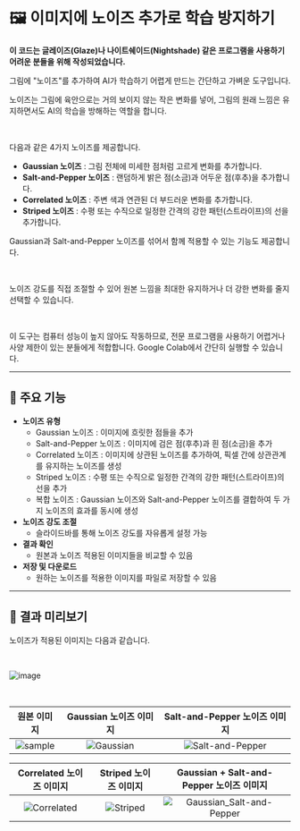 # 🖼️ 이미지에 노이즈 추가로 학습 방지하기

**이 코드는 글레이즈(Glaze)나 나이트쉐이드(Nightshade) 같은 프로그램을 사용하기 어려운 분들을 위해 작성되었습니다.**

그림에 "노이즈"를 추가하여 AI가 학습하기 어렵게 만드는 간단하고 가벼운 도구입니다.

노이즈는 그림에 육안으로는 거의 보이지 않는 작은 변화를 넣어, 그림의 원래 느낌은 유지하면서도 AI의 학습을 방해하는 역할을 합니다.

<br/>

다음과 같은 4가지 노이즈를 제공합니다.

-   **Gaussian 노이즈** : 그림 전체에 미세한 점처럼 고르게 변화를 추가합니다.  
-   **Salt-and-Pepper 노이즈** : 랜덤하게 밝은 점(소금)과 어두운 점(후추)을 추가합니다.  
-   **Correlated 노이즈** : 주변 색과 연관된 더 부드러운 변화를 추가합니다.  
-   **Striped 노이즈** : 수평 또는 수직으로 일정한 간격의 강한 패턴(스트라이프)의 선을 추가합니다.  

Gaussian과 Salt-and-Pepper 노이즈를 섞어서 함께 적용할 수 있는 기능도 제공합니다.

<br/>

노이즈 강도를 직접 조절할 수 있어 원본 느낌을 최대한 유지하거나 더 강한 변화를 줄지 선택할 수 있습니다.

<br/>

이 도구는 컴퓨터 성능이 높지 않아도 작동하므로, 전문 프로그램을 사용하기 어렵거나 사양 제한이 있는 분들에게 적합합니다. Google Colab에서 간단히 실행할 수 있습니다.

---

## 🎯 주요 기능
- **노이즈 유형**  
  - Gaussian 노이즈 : 이미지에 흐릿한 점들을 추가  
  - Salt-and-Pepper 노이즈 : 이미지에 검은 점(후추)과 흰 점(소금)을 추가  
  - Correlated 노이즈 : 이미지에 상관된 노이즈를 추가하여, 픽셀 간에 상관관계를 유지하는 노이즈를 생성  
  - Striped 노이즈 : 수평 또는 수직으로 일정한 간격의 강한 패턴(스트라이프)의 선을 추가  
  - 복합 노이즈 : Gaussian 노이즈와 Salt-and-Pepper 노이즈를 결합하여 두 가지 노이즈의 효과를 동시에 생성  
- **노이즈 강도 조절**  
  - 슬라이드바를 통해 노이즈 강도를 자유롭게 설정 가능
- **결과 확인**  
  - 원본과 노이즈 적용된 이미지들을 비교할 수 있음  
- **저장 및 다운로드**  
  - 원하는 노이즈를 적용한 이미지를 파일로 저장할 수 있음

---

## 📌 결과 미리보기  

노이즈가 적용된 이미지는 다음과 같습니다.  

<br/>

![image](https://github.com/user-attachments/assets/3fea4b79-d22b-46e9-8562-95fe7f2d1587)

<br/>

|원본 이미지|Gaussian 노이즈 이미지|Salt-and-Pepper 노이즈 이미지|
|:---:|:---:|:---:|
|![sample](https://github.com/user-attachments/assets/60f148b9-c6d8-435a-ab44-c09a1de6d6cb)|![Gaussian](https://github.com/user-attachments/assets/030f71b7-5589-4a1e-a419-4837528f0356)|![Salt-and-Pepper](https://github.com/user-attachments/assets/e92e510e-6826-437b-88ea-d5df7c0e70ce)|

|Correlated 노이즈 이미지|Striped 노이즈 이미지|Gaussian + Salt-and-Pepper 노이즈 이미지|
|:---:|:---:|:---:|
|![Correlated](https://github.com/user-attachments/assets/333b390a-99dc-4e2b-aff9-a1104440e042)|![Striped](https://github.com/user-attachments/assets/7d0a2070-2a1f-4fb6-bd67-93b702f21581)|![Gaussian_Salt-and-Pepper](https://github.com/user-attachments/assets/e9cee12b-3988-4cf8-b3d5-f046b07b3dce)|
